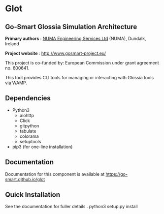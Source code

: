 Glot
====
Go-Smart Glossia Simulation Architecture
----------------------------------------

**Primary authors** : [NUMA Engineering Services Ltd](http://www.numa.ie) (NUMA), Dundalk, Ireland

**Project website** : http://www.gosmart-project.eu/

This project is co-funded by: European Commission under grant agreement no. 600641.

This tool provides CLI tools for managing or interacting with Glossia tools via WAMP.

Dependencies
------------

* Python3
  * aiohttp
  * Click
  * gitpython
  * tabulate
  * colorama
  * setuptools
* pip3 (for one-line installation)


Documentation
-------------

Documentation for this component is available at https://go-smart.github.io/glot

Quick Installation
------------------

See the documentation for fuller details
.
    python3 setup.py install
